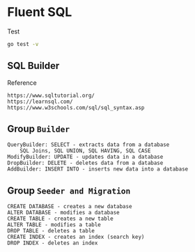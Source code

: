 # Fluent SQL

Test
```bash
go test -v
``` 

## SQL Builder

Reference 

    https://www.sqltutorial.org/
    https://learnsql.com/
    https://www.w3schools.com/sql/sql_syntax.asp

## Group `Builder`

    QueryBuilder: SELECT - extracts data from a database
        SQL Joins, SQL UNION, SQL HAVING, SQL CASE
    ModifyBuilder: UPDATE - updates data in a database
    DropBuilder: DELETE - deletes data from a database
    AddBuilder: INSERT INTO - inserts new data into a database

## Group `Seeder and Migration`

    CREATE DATABASE - creates a new database
    ALTER DATABASE - modifies a database
    CREATE TABLE - creates a new table
    ALTER TABLE - modifies a table
    DROP TABLE - deletes a table
    CREATE INDEX - creates an index (search key)
    DROP INDEX - deletes an index
